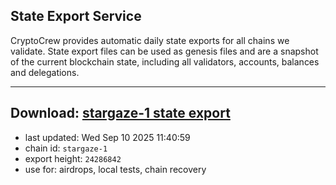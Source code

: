 ## State Export Service
CryptoCrew provides automatic daily state exports for all chains we validate. State export files can be used as genesis files and are a snapshot of the current blockchain state, including all validators, accounts, balances and delegations.

---
**Download: [stargaze-1 state export](https://dl-eu2.ccvalidators.com/SERVICE/stargaze/stargaze-1_export_24286842.json)**
---

- last updated: Wed Sep 10 2025 11:40:59
- chain id: `stargaze-1`
- export height: `24286842`
- use for: airdrops, local tests, chain recovery
